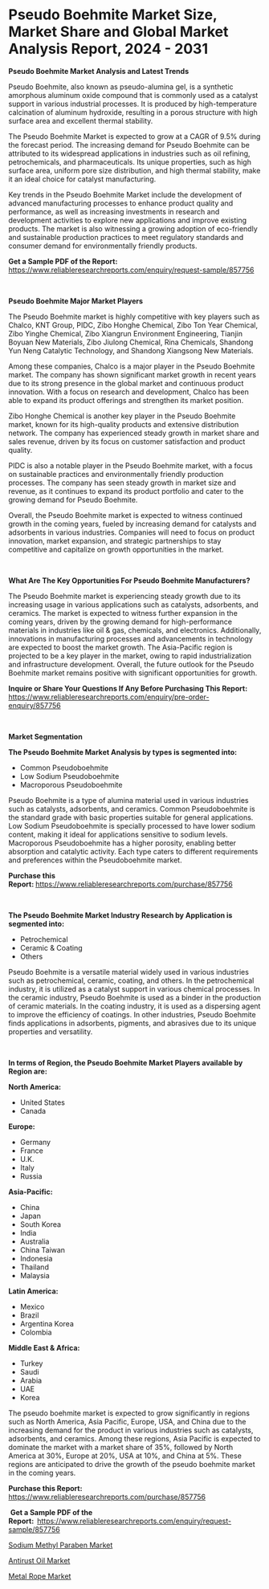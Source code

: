 <p><h1>Pseudo Boehmite Market Size, Market Share and Global Market Analysis Report, 2024 - 2031</h1></p><p><strong>Pseudo Boehmite Market Analysis and Latest Trends</strong></p>
<p><p>Pseudo Boehmite, also known as pseudo-alumina gel, is a synthetic amorphous aluminum oxide compound that is commonly used as a catalyst support in various industrial processes. It is produced by high-temperature calcination of aluminum hydroxide, resulting in a porous structure with high surface area and excellent thermal stability.</p><p>The Pseudo Boehmite Market is expected to grow at a CAGR of 9.5% during the forecast period. The increasing demand for Pseudo Boehmite can be attributed to its widespread applications in industries such as oil refining, petrochemicals, and pharmaceuticals. Its unique properties, such as high surface area, uniform pore size distribution, and high thermal stability, make it an ideal choice for catalyst manufacturing.</p><p>Key trends in the Pseudo Boehmite Market include the development of advanced manufacturing processes to enhance product quality and performance, as well as increasing investments in research and development activities to explore new applications and improve existing products. The market is also witnessing a growing adoption of eco-friendly and sustainable production practices to meet regulatory standards and consumer demand for environmentally friendly products.</p></p>
<p><strong>Get a Sample PDF of the Report:&nbsp;</strong> <a href="https://www.reliableresearchreports.com/enquiry/request-sample/857756">https://www.reliableresearchreports.com/enquiry/request-sample/857756</a></p>
<p>&nbsp;</p>
<p><strong>Pseudo Boehmite Major Market Players</strong></p>
<p><p>The Pseudo Boehmite market is highly competitive with key players such as Chalco, KNT Group, PIDC, Zibo Honghe Chemical, Zibo Ton Year Chemical, Zibo Yinghe Chemical, Zibo Xiangrun Environment Engineering, Tianjin Boyuan New Materials, Zibo Jiulong Chemical, Rina Chemicals, Shandong Yun Neng Catalytic Technology, and Shandong Xiangsong New Materials.</p><p>Among these companies, Chalco is a major player in the Pseudo Boehmite market. The company has shown significant market growth in recent years due to its strong presence in the global market and continuous product innovation. With a focus on research and development, Chalco has been able to expand its product offerings and strengthen its market position.</p><p>Zibo Honghe Chemical is another key player in the Pseudo Boehmite market, known for its high-quality products and extensive distribution network. The company has experienced steady growth in market share and sales revenue, driven by its focus on customer satisfaction and product quality.</p><p>PIDC is also a notable player in the Pseudo Boehmite market, with a focus on sustainable practices and environmentally friendly production processes. The company has seen steady growth in market size and revenue, as it continues to expand its product portfolio and cater to the growing demand for Pseudo Boehmite.</p><p>Overall, the Pseudo Boehmite market is expected to witness continued growth in the coming years, fueled by increasing demand for catalysts and adsorbents in various industries. Companies will need to focus on product innovation, market expansion, and strategic partnerships to stay competitive and capitalize on growth opportunities in the market.</p></p>
<p>&nbsp;</p>
<p><strong>What Are The Key Opportunities For Pseudo Boehmite Manufacturers?</strong></p>
<p><p>The Pseudo Boehmite market is experiencing steady growth due to its increasing usage in various applications such as catalysts, adsorbents, and ceramics. The market is expected to witness further expansion in the coming years, driven by the growing demand for high-performance materials in industries like oil & gas, chemicals, and electronics. Additionally, innovations in manufacturing processes and advancements in technology are expected to boost the market growth. The Asia-Pacific region is projected to be a key player in the market, owing to rapid industrialization and infrastructure development. Overall, the future outlook for the Pseudo Boehmite market remains positive with significant opportunities for growth.</p></p>
<p><strong>Inquire or Share Your Questions If Any Before Purchasing This Report:</strong> <a href="https://www.reliableresearchreports.com/enquiry/pre-order-enquiry/857756">https://www.reliableresearchreports.com/enquiry/pre-order-enquiry/857756</a></p>
<p>&nbsp;</p>
<p><strong>Market Segmentation</strong></p>
<p><strong>The Pseudo Boehmite Market Analysis by types is segmented into:</strong></p>
<p><ul><li>Common Pseudoboehmite</li><li>Low Sodium Pseudoboehmite</li><li>Macroporous Pseudoboehmite</li></ul></p>
<p><p>Pseudo Boehmite is a type of alumina material used in various industries such as catalysts, adsorbents, and ceramics. Common Pseudoboehmite is the standard grade with basic properties suitable for general applications. Low Sodium Pseudoboehmite is specially processed to have lower sodium content, making it ideal for applications sensitive to sodium levels. Macroporous Pseudoboehmite has a higher porosity, enabling better absorption and catalytic activity. Each type caters to different requirements and preferences within the Pseudoboehmite market.</p></p>
<p><strong>Purchase this Report:&nbsp;</strong><a href="https://www.reliableresearchreports.com/purchase/857756">https://www.reliableresearchreports.com/purchase/857756</a></p>
<p>&nbsp;</p>
<p><strong>The Pseudo Boehmite Market Industry Research by Application is segmented into:</strong></p>
<p><ul><li>Petrochemical</li><li>Ceramic & Coating</li><li>Others</li></ul></p>
<p><p>Pseudo Boehmite is a versatile material widely used in various industries such as petrochemical, ceramic, coating, and others. In the petrochemical industry, it is utilized as a catalyst support in various chemical processes. In the ceramic industry, Pseudo Boehmite is used as a binder in the production of ceramic materials. In the coating industry, it is used as a dispersing agent to improve the efficiency of coatings. In other industries, Pseudo Boehmite finds applications in adsorbents, pigments, and abrasives due to its unique properties and versatility.</p></p>
<p>&nbsp;</p>
<p><strong>In terms of Region, the Pseudo Boehmite Market Players available by Region are:</strong></p>
<p>
    <p> <strong> North America: </strong>
        <ul>
            <li>United States</li>
            <li>Canada</li>
        </ul>
        </p> 
    <p> <strong> Europe: </strong>
        <ul>
            <li>Germany</li>
            <li>France</li>
            <li>U.K.</li>
            <li>Italy</li>
            <li>Russia</li>
        </ul>
        </p> 
    <p> <strong> Asia-Pacific: </strong>
        <ul>
            <li>China</li>
            <li>Japan</li>
            <li>South Korea</li>
            <li>India</li>
            <li>Australia</li>
            <li>China Taiwan</li>
            <li>Indonesia</li>
            <li>Thailand</li>
            <li>Malaysia</li>
        </ul>
        </p> 
    <p> <strong> Latin America: </strong>
        <ul>
            <li>Mexico</li>
            <li>Brazil</li>
            <li>Argentina Korea</li>
            <li>Colombia</li>
        </ul>
        </p> 
    <p> <strong> Middle East & Africa: </strong>
        <ul>
            <li>Turkey</li>
            <li>Saudi</li>
            <li>Arabia</li>
            <li>UAE</li>
            <li>Korea</li>
        </ul>
    </p>
    </p>
<p><p>The pseudo boehmite market is expected to grow significantly in regions such as North America, Asia Pacific, Europe, USA, and China due to the increasing demand for the product in various industries such as catalysts, adsorbents, and ceramics. Among these regions, Asia Pacific is expected to dominate the market with a market share of 35%, followed by North America at 30%, Europe at 20%, USA at 10%, and China at 5%. These regions are anticipated to drive the growth of the pseudo boehmite market in the coming years.</p></p>
<p><strong>Purchase this Report: </strong><a href="https://www.reliableresearchreports.com/purchase/857756">https://www.reliableresearchreports.com/purchase/857756</a></p>
<p>&nbsp;<strong>Get a Sample PDF of the Report:&nbsp;&nbsp;</strong><a href="https://www.reliableresearchreports.com/enquiry/request-sample/857756">https://www.reliableresearchreports.com/enquiry/request-sample/857756</a></p>
<p><strong></strong></p>
<p><p><a href="https://github.com/jsmusil/Market-Research-Report-List-2/blob/main/sodium-methyl-paraben-market.md">Sodium Methyl Paraben Market</a></p><p><a href="https://github.com/yemakinde/Market-Research-Report-List-1/blob/main/antirust-oil-market.md">Antirust Oil Market</a></p><p><a href="https://github.com/bmorecock/Market-Research-Report-List-2/blob/main/metal-rope-market.md">Metal Rope Market</a></p></p>